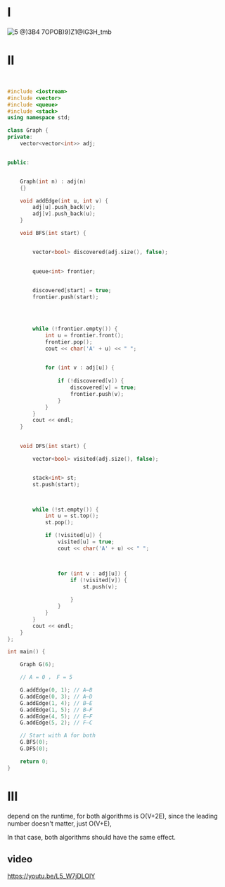 # I
![5 @)3B4 7OPOB)9)Z1@IG3H_tmb](https://github.com/user-attachments/assets/17cd19c7-cfd9-4e25-9fb4-2780a2402bd7)

# II
``` cpp


#include <iostream>
#include <vector>
#include <queue>
#include <stack>
using namespace std;

class Graph {
private:
    vector<vector<int>> adj;


public:


    Graph(int n) : adj(n)   
    {}

    void addEdge(int u, int v) {
        adj[u].push_back(v);  
        adj[v].push_back(u);  
    }

    void BFS(int start) {


        vector<bool> discovered(adj.size(), false);

       
        queue<int> frontier;

        
        discovered[start] = true;
        frontier.push(start);



        
        while (!frontier.empty()) {
            int u = frontier.front(); 
            frontier.pop();           
            cout << char('A' + u) << " "; 

           
            for (int v : adj[u]) {
               
                if (!discovered[v]) {
                    discovered[v] = true; 
                    frontier.push(v);     
                }
            }
        }
        cout << endl;
    }

  
    void DFS(int start) {

        vector<bool> visited(adj.size(), false);


        stack<int> st;
        st.push(start);



        while (!st.empty()) {
            int u = st.top(); 
            st.pop();         

            if (!visited[u]) {
                visited[u] = true;            
                cout << char('A' + u) << " "; 



                for (int v : adj[u]) {
                    if (!visited[v]) {
                        st.push(v);  
    
                    }
                }
            }
        }
        cout << endl;
    }
};

int main() {

    Graph G(6);

    // A = 0 ， F = 5

    G.addEdge(0, 1); // A–B
    G.addEdge(0, 3); // A–D
    G.addEdge(1, 4); // B–E
    G.addEdge(1, 5); // B–F
    G.addEdge(4, 5); // E–F
    G.addEdge(5, 2); // F–C

    // Start with A for both 
    G.BFS(0);
    G.DFS(0);

    return 0;
}
```


#  III

depend on the runtime, for both algorithms is O(V+2E), since the leading number doesn't matter,  just O(V+E), 

In that case, both algorithms should have the same effect.



## video

https://youtu.be/L5_W7jDLOlY
